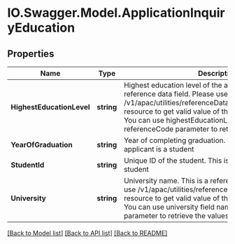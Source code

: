 # IO.Swagger.Model.ApplicationInquiryEducation
## Properties

Name | Type | Description | Notes
------------ | ------------- | ------------- | -------------
**HighestEducationLevel** | **string** | Highest education level of the applicant. This is a reference data field. Please use /v1/apac/utilities/referenceData/{highestEducationLevel} resource to get valid value of this field with description. You can use highestEducationLevel field name as the referenceCode parameter to retrieve the values. | [optional] 
**YearOfGraduation** | **string** | Year of completing graduation. This is required if applicant is a student | [optional] 
**StudentId** | **string** | Unique ID of the student. This is required if applicant is a student | [optional] 
**University** | **string** | University name. This is a reference data field. Please use /v1/apac/utilities/referenceData/{universityCode} resource to get valid value of this field with description. You can use university field name as the referenceCode parameter to retrieve the values. | [optional] 

[[Back to Model list]](../README.md#documentation-for-models) [[Back to API list]](../README.md#documentation-for-api-endpoints) [[Back to README]](../README.md)

